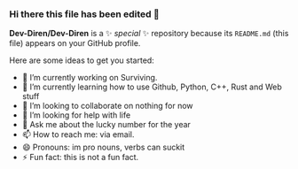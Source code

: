 ### Hi there this file has been edited 👋


**Dev-Diren/Dev-Diren** is a ✨ _special_ ✨ repository because its `README.md` (this file) appears on your GitHub profile.

Here are some ideas to get you started:

- 🔭 I’m currently working on Surviving. 
- 🌱 I’m currently learning how to use Github, Python, C++, Rust and Web stuff
- 👯 I’m looking to collaborate on nothing for now
- 🤔 I’m looking for help with life
- 💬 Ask me about the lucky number for the year
- 📫 How to reach me: via email.
- 😄 Pronouns: im pro nouns, verbs can suckit
- ⚡ Fun fact: this is not a fun fact.

